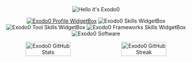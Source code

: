 <div align = "center">

<img src="https://readme-typing-svg.demolab.com?font=Poppins&pause=1000&duration=4000&color=7600bc&center=true&width=435&repeat=false&lines=%22Hello+there!+%F0%9F%91%8B%F0%9F%8F%BB%22;%22I'm+Exodo0!%22;%22Welcome+to+my+profile!%22" alt="Hello it's Exodo0" />

<a href="https://github.com/Exodo0"><img src="https://github-widgetbox.vercel.app/api/profile?username=Exodo0&amp;theme=darkmode&amp;data=followers,repositories,stars,commits" alt="Exodo0 Profile WidgetBox"></a>
<img src="https://github-widgetbox.vercel.app/api/skills?languages=js,ts,html,css,python,json,bash&amp;theme=darkmode" alt="Exodo0 Skills WidgetBox">
<img src="https://github-widgetbox.vercel.app/api/skills?tools=npm,yarn,mongodb,nodejs,vercel,git&amp;theme=darkmode" alt="Exodo0 Tool Skills WidgetBox">
<img src="https://github-widgetbox.vercel.app/api/skills?frameworks=vue,bootstrap,react,express&amp;theme=darkmode" alt="Exodo0 Frameworks Skills WidgetBox">
<img src="https://github-widgetbox.vercel.app/api/skills?software=linux,windows,vscode&amp;theme=darkmode" alt="Exodo0 Software">

<div style="display:flex;">
<img width="49%" src="https://github-readme-stats.vercel.app/api?username=Exodo0&show_icons=true&theme=dark&bg_color=161c1c&hide_border=true&icon_color=00ff99&title_color=00ff99&border_radius=16" alt="Exodo0 GitHub Stats">
<span style="display:inline-block;width:2%"></span>
<img width="49%" src="https://streak-stats.demolab.com/?user=Exodo0&theme=dark&background=161c1c&hide_border=true&border_radius=16&ring=00ff99&fire=00ff99&currStreakLabel=00ff99" alt="Exodo0 GitHub Streak">
</div>
<br>
